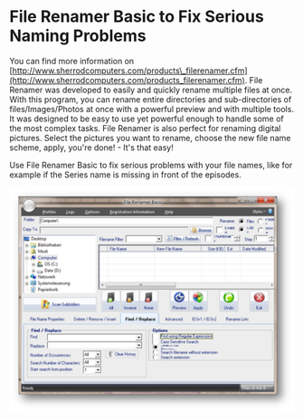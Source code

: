 # File Renamer Basic to Fix Serious Naming Problems

You can find more information on [http://www.sherrodcomputers.com/products\_filerenamer.cfm](http://www.sherrodcomputers.com/products_filerenamer.cfm).  File Renamer was developed to easily and quickly rename multiple files at once.  With this program, you can rename entire directories and sub-directories of files/Images/Photos at once with a powerful preview and with multiple tools. It was designed to be easy to use yet powerful enough to handle some of the most complex tasks.  File Renamer is also perfect for renaming digital pictures. Select the pictures you want to rename, choose the new file name scheme, apply, you're done!  -  It's that easy!

Use File Renamer Basic to fix serious problems with your file names, like for example if the Series name is missing in front of the episodes.

![](FileRenamer.jpg)

